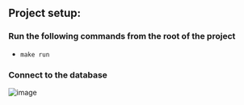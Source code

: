 ## Project setup:

### Run the following commands from the root of the project
* `make run`

### Connect to the database
![image](https://github.com/kea-semester-1/Semester-Project/assets/82436992/f6a9b977-aaa6-4c70-a0ce-2bdbd2ba232c)

